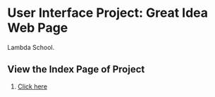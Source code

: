 # User Interface Project: Great Idea Web Page

Lambda School. 

## View the Index Page of Project
1. <a href="https://davidaceves.github.io/User-Interface">Click here</a>
